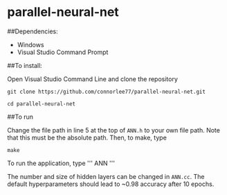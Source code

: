 # parallel-neural-net

##Dependencies:
* Windows
* Visual Studio Command Prompt


##To install:

Open Visual Studio Command Line and clone the repository
```
git clone https://github.com/connorlee77/parallel-neural-net.git

cd parallel-neural-net
``` 

##To run

Change the file path in line 5 at the top of `ANN.h` to your own file path. Note that this must be the absolute path. Then, to make, type 
```
make
```

To run the application, type
'''
ANN
'''

The number and size of hidden layers can be changed in `ANN.cc`. The default hyperparameters should lead to ~0.98 accuracy after 10 epochs. 